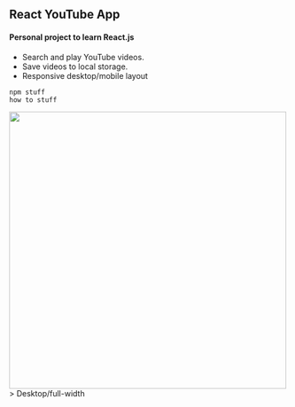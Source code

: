 ## React YouTube App

#### Personal project to learn React.js

- Search and play YouTube videos.
- Save videos to local storage.
- Responsive desktop/mobile layout

```
npm stuff
how to stuff

```
<img src="https://cloud.githubusercontent.com/assets/26286658/25240301/afdce2a0-25af-11e7-889e-098bd8bea6e9.png" alt="" width="500" />
> Desktop/full-width
